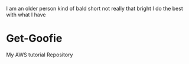 I am an older person
kind of bald
short
not really that bright
I do the best with what I have
# Get-Goofie
My AWS tutorial Repository
